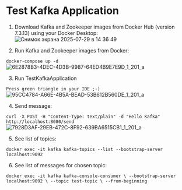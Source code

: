 # Test Kafka Application

1. Download Kafka and Zookeeper images from Docker Hub (version 7.3.13) using your Docker Desktop:
![Снимок экрана 2025-07-29 в 14 36 49](https://github.com/user-attachments/assets/47b0648b-c684-4af1-96c2-94708e03f0ad)

2. Run Kafka and Zookeeper images from Docker:

`docker-compose up -d`
![6E2878B3-4DEC-4D3B-9987-64ED4B9E7E9D_1_201_a](https://github.com/user-attachments/assets/2c3786c3-6d56-44d3-8f7f-0991c4806f92)

3. Run TestKafkaApplication

`Press green triangle in your IDE ;-)`
![95CC4784-A66E-4B5A-BEAD-53B612B560DE_1_201_a](https://github.com/user-attachments/assets/251fc375-4c0c-4c60-b53a-b38623c03162)

4. Send message:

`curl -X POST -H "Content-Type: text/plain" -d "Hello Kafka" http://localhost:8080/send`
![7928D3AF-29EB-472C-8F92-639BA6515CB1_1_201_a](https://github.com/user-attachments/assets/5e552464-94fc-4108-bf8d-c814b66a6ccc)

5. See list of topics:

`docker exec -it kafka kafka-topics --list --bootstrap-server localhost:9092`

6. See list of messages for chosen topic:

`docker exec -it kafka kafka-console-consumer \
   --bootstrap-server localhost:9092 \
   --topic test-topic \
   --from-beginning`
